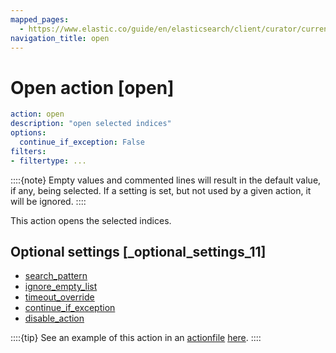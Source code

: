 ```yaml
---
mapped_pages:
  - https://www.elastic.co/guide/en/elasticsearch/client/curator/current/open.html
navigation_title: open
---
```


# Open action [open]

```yaml
action: open
description: "open selected indices"
options:
  continue_if_exception: False
filters:
- filtertype: ...
```

::::{note}
Empty values and commented lines will result in the default value, if any, being selected.  If a setting is set, but not used by a given action, it will be ignored.
::::


This action opens the selected indices.

## Optional settings [_optional_settings_11]

* [search_pattern](/reference/option_search_pattern.md)
* [ignore_empty_list](/reference/option_ignore_empty.md)
* [timeout_override](/reference/option_timeout_override.md)
* [continue_if_exception](/reference/option_continue.md)
* [disable_action](/reference/option_disable.md)

::::{tip}
See an example of this action in an [actionfile](/reference/actionfile.md) [here](/reference/ex_open.md).
::::




